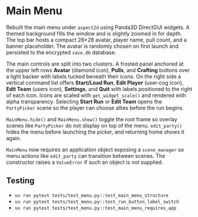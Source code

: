 # Main Menu

Rebuilt the main menu under `aspect2d` using Panda3D DirectGUI widgets. A
themed background fills the window and is slightly zoomed in for depth. The
top bar hosts a compact 28×28 avatar, player name, pull count, and a banner
placeholder. The avatar is randomly chosen on first launch and persisted to the
encrypted `save.db` database.

The main controls are split into two clusters. A frosted panel anchored at the
upper left rows **Avatar** (diamond icon), **Pulls**, and **Crafting** buttons over
a light backer with labels tucked beneath their icons. On the right side a
vertical command list offers **Start/Load Run**, **Edit Player** (user‑cog icon),
**Edit Team** (users icon), **Settings**, and **Quit** with labels positioned to the
right of each icon. Icons are scaled with `get_widget_scale()` and rendered with
alpha transparency. Selecting **Start Run** or **Edit Team** opens the
`PartyPicker` scene so the player can choose allies before the run begins.

`MainMenu.hide()` and `MainMenu.show()` toggle the root frame so overlay scenes
like `PartyPicker` do not display on top of the menu. `edit_party()` hides the
menu before launching the picker, and returning home shows it again.

`MainMenu` now requires an application object exposing a `scene_manager` so
menu actions like `edit_party` can transition between scenes. The constructor
raises a `ValueError` if such an object is not supplied.

## Testing
- `uv run pytest tests/test_menu.py::test_main_menu_structure`
- `uv run pytest tests/test_menu.py::test_run_button_label_switch`
- `uv run pytest tests/test_menu.py::test_main_menu_requires_app`
